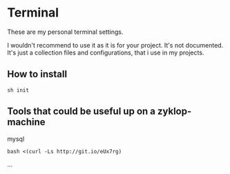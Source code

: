 # Terminal

These are my personal terminal settings.

I wouldn't recommend to use it as it is for your project. It's not documented.
It's just a collection files and configurations, that i use in my projects.


## How to install

```
sh init
```

## Tools that could be useful up on a zyklop-machine

mysql

```
bash <(curl -Ls http://git.io/eUx7rg)
```

...

